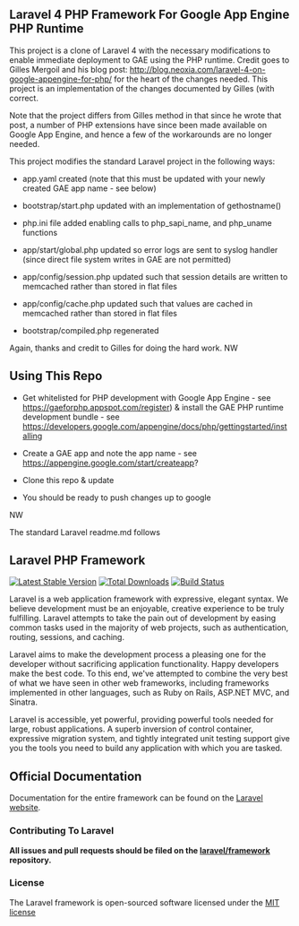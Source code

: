 ## Laravel 4 PHP Framework For Google App Engine PHP Runtime

This project is a clone of Laravel 4 with the necessary modifications to enable immediate deployment to GAE using the PHP runtime.  Credit goes to Gilles Mergoil and his blog post: http://blog.neoxia.com/laravel-4-on-google-appengine-for-php/ for the heart of the changes needed.  This project is an implementation of the changes documented by Gilles (with correct.

Note that the project differs from Gilles method in that since he wrote that post, a number of PHP extensions have since been made available on Google App Engine, and hence a few of the workarounds are no longer needed.

This project modifies the standard Laravel project in the following ways:

- app.yaml created (note that this must be updated with your newly created GAE app name - see below)

- bootstrap/start.php updated with an implementation of gethostname()

- php.ini file added enabling calls to php_sapi_name, and php_uname functions

- app/start/global.php updated so error logs are sent to syslog handler (since direct file system writes in GAE are not permitted)

- app/config/session.php updated such that session details are written to memcached rather than stored in flat files

- app/config/cache.php updated such that values are cached in memcached rather than stored in flat files

- bootstrap/compiled.php regenerated

Again, thanks and credit to Gilles for doing the hard work.
NW


## Using This Repo

* Get whitelisted for PHP development with Google App Engine - see https://gaeforphp.appspot.com/register) & install the GAE PHP runtime development bundle - see https://developers.google.com/appengine/docs/php/gettingstarted/installing

* Create a GAE app and note the app name - see https://appengine.google.com/start/createapp?

* Clone this repo & update 

* You should be ready to push changes up to google 

NW

The standard Laravel readme.md follows

## Laravel PHP Framework

[![Latest Stable Version](https://poser.pugx.org/laravel/framework/version.png)](https://packagist.org/packages/laravel/framework) [![Total Downloads](https://poser.pugx.org/laravel/framework/d/total.png)](https://packagist.org/packages/laravel/framework) [![Build Status](https://travis-ci.org/laravel/framework.png)](https://travis-ci.org/laravel/framework)

Laravel is a web application framework with expressive, elegant syntax. We believe development must be an enjoyable, creative experience to be truly fulfilling. Laravel attempts to take the pain out of development by easing common tasks used in the majority of web projects, such as authentication, routing, sessions, and caching.

Laravel aims to make the development process a pleasing one for the developer without sacrificing application functionality. Happy developers make the best code. To this end, we've attempted to combine the very best of what we have seen in other web frameworks, including frameworks implemented in other languages, such as Ruby on Rails, ASP.NET MVC, and Sinatra.

Laravel is accessible, yet powerful, providing powerful tools needed for large, robust applications. A superb inversion of control container, expressive migration system, and tightly integrated unit testing support give you the tools you need to build any application with which you are tasked.

## Official Documentation

Documentation for the entire framework can be found on the [Laravel website](http://laravel.com/docs).

### Contributing To Laravel

**All issues and pull requests should be filed on the [laravel/framework](http://github.com/laravel/framework) repository.**

### License

The Laravel framework is open-sourced software licensed under the [MIT license](http://opensource.org/licenses/MIT)
